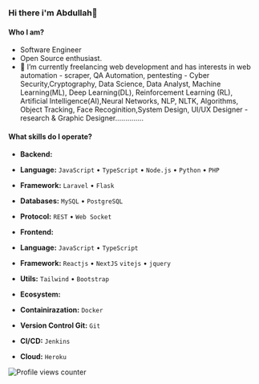 ### Hi there i'm Abdullah👋 

#### Who I am?
- Software Engineer
- Open Source enthusiast.
- 🔭 I’m currently freelancing web development and has interests in web automation - scraper, QA Automation, pentesting - Cyber Security,Cryptography, Data Science, Data Analyst, Machine Learning(ML), Deep Learning(DL), Reinforcement Learning (RL), Artificial Intelligence(AI),Neural Networks, NLP, NLTK, Algorithms, Object Tracking, Face Recoginition,System Design, UI/UX Designer - research & Graphic Designer..............

#### What skills do I operate?

 - **Backend:**
  - **Language:** `JavaScript` • `TypeScript` • `Node.js` • `Python` • `PHP`
  - **Framework:** `Laravel` • `Flask`
  - **Databases:** `MySQL` • `PostgreSQL`
  - **Protocol:** `REST` • `Web Socket`
  
- **Frontend:**
 - **Language:** `JavaScript` • `TypeScript`
 - **Framework:** `Reactjs` • `NextJS` `vitejs`  • `jquery`
 - **Utils:** `Tailwind` • `Bootstrap`


- **Ecosystem:**

 - **Containirazation:** `Docker`
 - **Version Control Git:** `Git`
 - **CI/CD:** `Jenkins`
 - **Cloud:**  `Heroku`



![Profile views counter](https://komarev.com/ghpvc/?username=abdullah-algms&&style=flat-square) 
